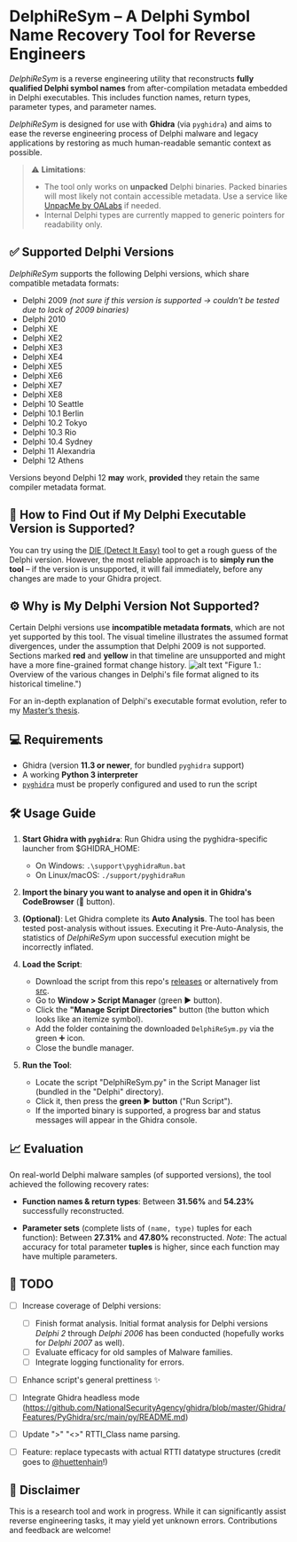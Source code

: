 # DelphiReSym – A Delphi Symbol Name Recovery Tool for Reverse Engineers

_DelphiReSym_ is a reverse engineering utility that reconstructs **fully qualified Delphi symbol names** from after-compilation metadata embedded in Delphi executables. This includes function names, return types, parameter types, and parameter names.

_DelphiReSym_ is designed for use with **Ghidra** (via `pyghidra`) and aims to ease the reverse engineering process of Delphi malware and legacy applications by restoring as much human-readable semantic context as possible.

> ⚠️ **Limitations**:
>
> * The tool only works on **unpacked** Delphi binaries. Packed binaries will most likely not contain accessible metadata. Use a service like [UnpacMe by OALabs](https://www.unpac.me/) if needed.
> * Internal Delphi types are currently mapped to generic pointers for readability only.





## ✅ Supported Delphi Versions

_DelphiReSym_ supports the following Delphi versions, which share compatible metadata formats:

* Delphi 2009 *(not sure if this version is supported -> couldn't be tested due to lack of 2009 binaries)*
* Delphi 2010
* Delphi XE
* Delphi XE2
* Delphi XE3
* Delphi XE4
* Delphi XE5
* Delphi XE6
* Delphi XE7
* Delphi XE8
* Delphi 10 Seattle
* Delphi 10.1 Berlin
* Delphi 10.2 Tokyo
* Delphi 10.3 Rio
* Delphi 10.4 Sydney
* Delphi 11 Alexandria
* Delphi 12 Athens


Versions beyond Delphi 12 **may** work, **provided** they retain the same compiler metadata format.





## 🧪 How to Find Out if My Delphi Executable Version is Supported?

You can try using the [DIE (Detect It Easy)](https://github.com/horsicq/Detect-It-Easy) tool to get a rough guess of the Delphi version. However, the most reliable approach is to **simply run the tool** – if the version is unsupported, it will fail immediately, before any changes are made to your Ghidra project.





## ⚙️ Why is My Delphi Version Not Supported?

Certain Delphi versions use **incompatible metadata formats**, which are not yet supported by this tool.
The visual timeline illustrates the assumed format divergences, under the assumption that Delphi 2009 is not supported. Sections marked **red** and **yellow** in that timeline are unsupported and might have a more fine-grained format change history.
![alt text](https://github.com/WenzWenzWenz/ghidra_scripts/blob/main/timeline.png) "Figure 1.: Overview of the various changes in Delphi's file format aligned to its historical timeline.")

For an in-depth explanation of Delphi's executable format evolution, refer to my [Master’s thesis](https://github.com/WenzWenzWenz/DelphiReSym/blob/main/Academic_work.pdf).





## 💻 Requirements

* Ghidra (version **11.3 or newer**, for bundled `pyghidra` support)
* A working **Python 3 interpreter**
* [`pyghidra`](https://github.com/NationalSecurityAgency/ghidra/blob/Ghidra_11.3_build/Ghidra/Configurations/Public_Release/src/global/docs/WhatsNew.md#pyghidra) must be properly configured and used to run the script





## 🛠️ Usage Guide

1. **Start Ghidra with `pyghidra`**:
   Run Ghidra using the pyghidra-specific launcher from $GHIDRA_HOME:

   * On Windows:
     `.\support\pyghidraRun.bat`
   * On Linux/macOS:
     `./support/pyghidraRun`

2. **Import the binary you want to analyse and open it in Ghidra's CodeBrowser** (🐉 button).

3. **(Optional)**: Let Ghidra complete its **Auto Analysis**.
   The tool has been tested post-analysis without issues. Executing it Pre-Auto-Analysis, the statistics of _DelphiReSym_ upon successful execution might be incorrectly inflated.

4. **Load the Script**:

   * Download the script from this repo's [releases](https://github.com/WenzWenzWenz/DelphiReSym/releases/tag/latest_version) or alternatively from [src](https://github.com/WenzWenzWenz/DelphiReSym/blob/main/src/ghidra_scripts/DelphiReSym.py).
   * Go to **Window > Script Manager** (green ▶️ button).
   * Click the **"Manage Script Directories"** button (the button which looks like an itemize symbol).
   * Add the folder containing the downloaded `DelphiReSym.py` via the green ➕ icon.
   * Close the bundle manager.

5. **Run the Tool**:

   * Locate the script "DelphiReSym.py" in the Script Manager list (bundled in the "Delphi" directory).
   * Click it, then press the **green ▶️ button** ("Run Script").
   * If the imported binary is supported, a progress bar and status messages will appear in the Ghidra console.





## 📈 Evaluation

On real-world Delphi malware samples (of supported versions), the tool achieved the following recovery rates:

* **Function names & return types**:
  Between **31.56%** and **54.23%** successfully reconstructed.

* **Parameter sets** (complete lists of `(name, type)` tuples for each function):
  Between **27.31%** and **47.80%** reconstructed.
  *Note*: The actual accuracy for total parameter **tuples** is higher, since each function may have multiple parameters.


## 📝 TODO

- [ ] Increase coverage of Delphi versions:
   - [ ] Finish format analysis. Initial format analysis for Delphi versions *Delphi 2* through *Delphi 2006* has been conducted (hopefully works for *Delphi 2007* as well).
   - [ ] Evaluate efficacy for old samples of Malware families.
   - [ ] Integrate logging functionality for errors.
- [ ] Enhance script's general prettiness ✨
- [ ] Integrate Ghidra headless mode (https://github.com/NationalSecurityAgency/ghidra/blob/master/Ghidra/Features/PyGhidra/src/main/py/README.md)
- [ ] Update ">" "<>" RTTI_Class name parsing.
- [ ] Feature: replace typecasts with actual RTTI datatype structures (credit goes to [@huettenhain](https://github.com/huettenhain)!)



## 📌 Disclaimer

This is a research tool and work in progress. While it can significantly assist reverse engineering tasks, it may yield yet unknown errors. Contributions and feedback are welcome!
